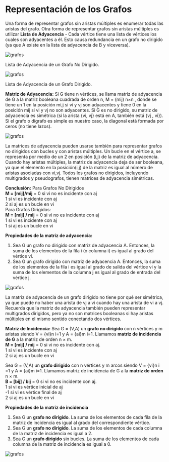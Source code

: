# Representación de los Grafos

Una forma de representar grafos sin aristas múltiples es enumerar todas las aristas del grafo. Otra forma de representar grafos sin aristas múltiples es utilizar **Lista de Adyacencia** - Cada vértice tiene una lista de vértices los cuales son adyacentes a él. Esto causa redundancia en un grafo no dirigido (ya que A existe en la lista de adyacencia de B y viceversa).

![grafos](/assets/images/graph/grafo_16.jpg)

Lista de Adyacencia de un Grafo No Dirigido.

  

![grafos](/assets/images/graph/grafo_17.jpg)

Lista de Adyacencia de un Grafo Dirigido.

  
**Matriz de Adyacencia:** Si G tiene n vértices, se llama matriz de adyacencia de G a la matriz booleana cuadrada de orden n, M = (mij) n×n , donde se tiene un 1 en la posición mi,j si vi y vj son adyacentes y tiene 0 en la posición mij si vi y vj no son adyacentes. Si G es no dirigido, su matriz de adyacencia es simétrica (si la arista {vi, vj} está en A, también está {vj , vi}).  
Si el grafo o digrafo es simple es nuestro caso, la diagonal está formada por ceros (no tiene lazos).  
  

![grafos](/assets/images/graph/grafo_18.jpg)

La matrices de adyacencia pueden usarse también para representar grafos no dirigidos con bucles y con aristas múltiples. Un bucle en el vértice a, se representa por medio de un 2 en posición (i,j) de la matriz de adyacencia. Cuando hay aristas múltiples, la matriz de adyacencia deja de ser booleana, ya que el elemento en la posición(i,j) de la matriz es igual al número de aristas asociadas con vi,vj. Todos los grafos no dirigidos, incluyendo multigrados y pseudografos, tienen matrices de adyacencia simétricas.  
  

**Conclusión:** Para Grafos No Dirigidos  
**M = \[mij\]/mij** = 0 si vi no es incidente con aj  
1 si vi es incidente con aj  
2 si aj es un bucle en vi  
Para Grafos Dirigidos:  
**M = \[mij\] / mij** = 0 si vi no es incidente con aj  
1 si vi es incidente con aj  
1 si aj es un bucle en vi

  
**Propiedades de la matriz de adyacencia:**  
1. Sea G un grafo no dirigido con matriz de adyacencia A. Entonces, la suma de los elementos de la fila i (o columna i) es igual al grado del vértice vi.  
2. Sea G un grafo dirigido con matriz de adyacencia A. Entonces, la suma de los elementos de la fila i es igual al grado de salida del vértice vi y la suma de los elementos de la columna j es igual al grado de entrada del vértice j.  

![grafos](/assets/images/graph/grafo_19.jpg)

La matriz de adyacencia de un grafo dirigido no tiene por qué ser simétrica, ya que puede no haber una arista de vj a vi cuando hay una arista de vi a vj. Recuerda que la matriz de adyacencia también pueden representar multigrados dirigidos, pero ya no son matrices booleanas si hay aristas múltiples en el mismo sentido conectando dos vértices.  
  
**Matriz de Incidencia:** Sea G = (V,A) un **grafo no dirigido** con n vértices y m aristas siendo V = {vi}n i=1 y A = {ai}m i=1. Llamamos **matriz de incidencia de G** a la matriz de orden n × m.  
**M = \[mij\] / mij** \= 0 si vi no es incidente con aj.  
1 si vi es incidente con aj  
2 si aj es un bucle en vi  
  
Sea G = (V,A) un **grafo dirigido** con n vértices y m arcos siendo V = {vi}n i =1 y A = {ai}m i=1. Llamamos matriz de incidencia de G a la **matriz de orden** n × m.  
**B = \[bij\] / bij** \= 0 si vi no es incidente con aj.  
1 si vi es vértice inicial de aj  
-1 si vi es vértice final de aj  
2 si aj es un bucle en vi  
  
**Propiedades de la matriz de incidencia**  
1. Sea G un **grafo no dirigido**. La suma de los elementos de cada fila de la matriz de incidencia es igual al grado del correspondiente vértice.  
2. Sea G un **grafo no dirigido**. La suma de los elementos de cada columna de la matriz de incidencia es igual a 2.  
3. Sea G un **grafo dirigido** sin bucles. La suma de los elementos de cada columna de la matriz de incidencia es igual a 0.  

![grafos](/assets/images/graph/grafo_20.jpg)
